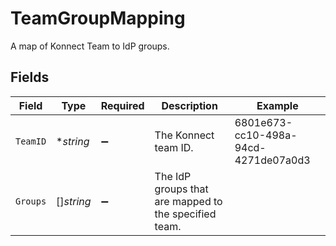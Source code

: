 # TeamGroupMapping

A map of Konnect Team to IdP groups.


## Fields

| Field                                                 | Type                                                  | Required                                              | Description                                           | Example                                               |
| ----------------------------------------------------- | ----------------------------------------------------- | ----------------------------------------------------- | ----------------------------------------------------- | ----------------------------------------------------- |
| `TeamID`                                              | **string*                                             | :heavy_minus_sign:                                    | The Konnect team ID.                                  | 6801e673-cc10-498a-94cd-4271de07a0d3                  |
| `Groups`                                              | []*string*                                            | :heavy_minus_sign:                                    | The IdP groups that are mapped to the specified team. |                                                       |